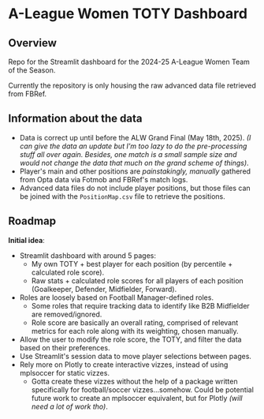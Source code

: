 # A-League Women TOTY Dashboard

## Overview

Repo for the Streamlit dashboard for the 2024-25 A-League Women Team of the Season.

Currently the repository is only housing the raw advanced data file retrieved from FBRef.

## Information about the data

- Data is correct up until before the ALW Grand Final (May 18th, 2025). _(I can give the data an update but I'm too lazy to do the pre-processing stuff all over again. Besides, one match is a small sample size and would not change the data that much on the grand scheme of things)_.
- Player's main and other positions are _painstakingly, manually_ gathered from Opta data via Fotmob and FBRef's match logs.
- Advanced data files do not include player positions, but those files can be joined with the `PositionMap.csv` file to retrieve the positions.

## Roadmap

**Initial idea**:

- Streamlit dashboard with around 5 pages:
  - My own TOTY + best player for each position (by percentile + calculated role score).
  - Raw stats + calculated role scores for all players of each position (Goalkeeper, Defender, Midfielder, Forward).
- Roles are loosely based on Football Manager-defined roles.
  - Some roles that require tracking data to identify like B2B Midfielder are removed/ignored.
  - Role score are basically an overall rating, comprised of relevant metrics for each role along with its weighting, chosen manually.
- Allow the user to modify the role score, the TOTY, and filter the data based on their preferences.
- Use Streamlit's session data to move player selections between pages.
- Rely more on Plotly to create interactive vizzes, instead of using mplsoccer for static vizzes.
  - Gotta create these vizzes without the help of a package written specifically for football/soccer vizzes...somehow. Could be potential future work to create an mplsoccer equivalent, but for Plotly _(will need a lot of work tho)_.
